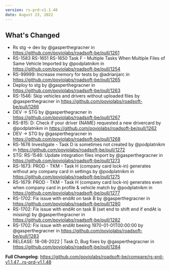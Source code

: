 ```yaml
---
version: rs-prd-v1.1.48
date: August 23, 2022
---
```


## What's Changed
* Rs stg -> dev by @gasperthegracner in https://github.com/poviolabs/roadsoft-be/pull/1261
* RS-1583 RS-1651 RS-1650 Task F - Multiple Tasks When Multiple Files of Same Vehicle Imported by @podplatnikm in https://github.com/poviolabs/roadsoft-be/pull/1254
* RS-99999: Increase memory for tests by @adrianjarc in https://github.com/poviolabs/roadsoft-be/pull/1265
* Deploy to stg by @gasperthegracner in https://github.com/poviolabs/roadsoft-be/pull/1263
* RS-1546: Skip vehicles and drivers without uploaded files by @gasperthegracner in https://github.com/poviolabs/roadsoft-be/pull/1266
* DEV -> STG by @gasperthegracner in https://github.com/poviolabs/roadsoft-be/pull/1267
* RS-815: D: Check if your driver {NAME} requested a new drivercard by @podplatnikm in https://github.com/poviolabs/roadsoft-be/pull/1262
* DEV -> STG by @gasperthegracner in https://github.com/poviolabs/roadsoft-be/pull/1268
* RS-1676 Investigate - Task D is sometimes not created by @podplatnikm in https://github.com/poviolabs/roadsoft-be/pull/1272
* STG: RS-1546: Update integration files import by @gasperthegracner in https://github.com/poviolabs/roadsoft-be/pull/1273
* RS-1673: PROD - TKM - Task H (company card lock-in) generates without any company card in settings by @podplatnikm in https://github.com/poviolabs/roadsoft-be/pull/1275
* RS-1679: PROD - TKM - Task H (company card lock-in) generates even when company card in profile & vehicle match by @podplatnikm in https://github.com/poviolabs/roadsoft-be/pull/1277
* RS-1702: Fix issue with endAt on task B by @gasperthegracner in https://github.com/poviolabs/roadsoft-be/pull/1280
* RS-1702: Fix issue with endAt on task B (set end to shift end if endAt is missing) by @gasperthegracner in https://github.com/poviolabs/roadsoft-be/pull/1282
* RS-1702: Fix issue with endAt beeing 1970-01-01T00:00:00 by @gasperthegracner in https://github.com/poviolabs/roadsoft-be/pull/1283
* RELEASE: 18-08-2022 | Task D, Bug fixes by @gasperthegracner in https://github.com/poviolabs/roadsoft-be/pull/1284


**Full Changelog**: https://github.com/poviolabs/roadsoft-be/compare/rs-prd-v1.1.47...rs-prd-v1.1.48